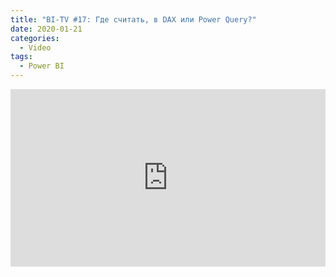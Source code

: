 ```yaml
---
title: "BI-TV #17: Где считать, в DAX или Power Query?"
date: 2020-01-21
categories:
  - Video
tags:
  - Power BI
---
```


<style>.embed-container { position: relative; padding-bottom: 56.25%; height: 0; overflow: hidden; max-width: 100%; } .embed-container iframe, .embed-container object, .embed-container embed { position: absolute; top: 0; left: 0; width: 100%; height: 100%; }</style><div class='embed-container'><iframe src='https://www.youtube.com/embed/V9PPZ9MQVWM' frameborder='0' allowfullscreen></iframe></div>
